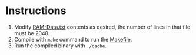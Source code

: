 # Instructions
1. Modify [RAM-Data.txt](https://github.com/Jeremias-V/Cache-Architecture/blob/main/RAM-Data.txt) contents as desired, the number of lines in that file must be 2048.
2. Compile with ``make`` command to run the [Makefile](https://github.com/Jeremias-V/Cache-Architecture/blob/main/Makefile).
3. Run the compiled binary with ``./cache``.

